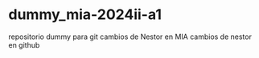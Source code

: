 # dummy_mia-2024ii-a1
repositorio dummy para git
cambios de Nestor en MIA
cambios de nestor en github
